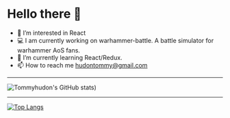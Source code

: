 # Hello there 👋

- 👀 I’m interested in React
- 💻 I am currently working on warhammer-battle. A battle simulator for warhammer AoS fans.
- 🌱 I’m currently learning React/Redux. 
- 📫 How to reach me hudontommy@gmail.com

***

![Tommyhudon's GitHub stats](https://github-readme-stats.vercel.app/api?username=Tommyhudon&count_private=true&show_icons=true&theme=radical))

***

[![Top Langs](https://github-readme-stats.vercel.app/api/top-langs/?username=Tommyhudon&layout=compact)](https://github.com/Tommyhudon/github-readme-stats)

<!---
Tommyhudon/Tommyhudon is a ✨ special ✨ repository because its `README.md` (this file) appears on your GitHub profile.
You can click the Preview link to take a look at your changes.
--->
